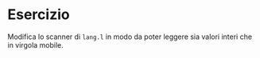 # Esercizio

Modifica lo scanner di `lang.l` in modo da poter leggere sia valori interi che in virgola mobile.